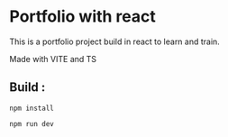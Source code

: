# Portfolio with react

This is a portfolio project build in react to learn and train. 

Made with VITE and TS

## Build :
```shell
npm install
```

```shell
npm run dev
```

